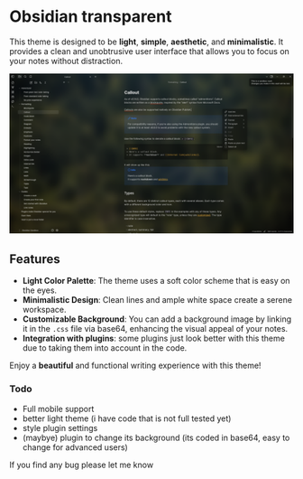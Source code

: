 # Obsidian transparent

This theme is designed to be **light**, **simple**, **aesthetic**, and **minimalistic**. It provides a clean and unobtrusive user interface that allows you to focus on your notes without distraction.

![screnshoot](preview.png)
## Features

- **Light Color Palette**: The theme uses a soft color scheme that is easy on the eyes.
- **Minimalistic Design**: Clean lines and ample white space create a serene workspace.
- **Customizable Background**: You can add a background image by linking it in the `.css` file via base64, enhancing the visual appeal of your notes.
- **Integration with plugins**: some plugins just look better with this theme due to taking them into account in the code.

Enjoy a **beautiful** and functional writing experience with this theme!


### Todo

- Full mobile support
- better light theme (i have code that is not full tested yet)
- style plugin settings
- (maybye) plugin to change its background (its coded in base64, easy to change for advanced users)




If you find any bug please let me know
